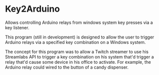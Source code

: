 # Key2Arduino
Allows controlling Arduino relays from windows system key presses via a key listener. 

This program (still in development) is designed to allow the user to trigger Arduino relays via a specified key combination on a Windows system. 

The concept for this program was to allow a Twitch streamer to use his Streamlabs API to trigger a key combination on his system that'd trigger a relay that'd cause some device in his office to activate. For example, the Arduino relay could wired to the button of a candy dispenser. 
